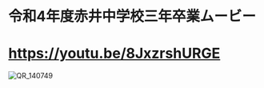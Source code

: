 # 令和4年度赤井中学校三年卒業ムービー

# https://youtu.be/8JxzrshURGE

![QR_140749](https://user-images.githubusercontent.com/90222139/223251329-eea08fd2-20fc-4daa-879e-8cd0a62cd5fc.png)
